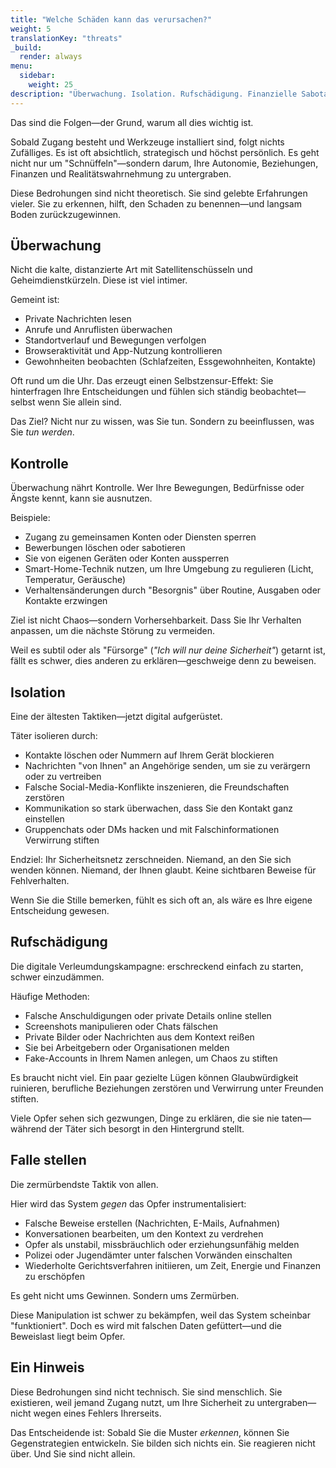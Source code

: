 ```yaml
---
title: "Welche Schäden kann das verursachen?"
weight: 5
translationKey: "threats"
_build:
  render: always
menu:
  sidebar:
    weight: 25
description: "Überwachung. Isolation. Rufschädigung. Finanzielle Sabotage. Es geht nicht nur um ein gehacktes Handy—sondern um den systematischen Angriff auf Ihre Unabhängigkeit."
---
```


Das sind die Folgen—der Grund, warum all dies wichtig ist.

Sobald Zugang besteht und Werkzeuge installiert sind, folgt nichts Zufälliges. Es ist oft absichtlich, strategisch und höchst persönlich. Es geht nicht nur um "Schnüffeln"—sondern darum, Ihre Autonomie, Beziehungen, Finanzen und Realitätswahrnehmung zu untergraben.

Diese Bedrohungen sind nicht theoretisch. Sie sind gelebte Erfahrungen vieler. Sie zu erkennen, hilft, den Schaden zu benennen—und langsam Boden zurückzugewinnen.

## Überwachung

Nicht die kalte, distanzierte Art mit Satellitenschüsseln und Geheimdienstkürzeln. Diese ist viel intimer.

Gemeint ist:

* Private Nachrichten lesen
* Anrufe und Anruflisten überwachen
* Standortverlauf und Bewegungen verfolgen
* Browseraktivität und App-Nutzung kontrollieren
* Gewohnheiten beobachten (Schlafzeiten, Essgewohnheiten, Kontakte)

Oft rund um die Uhr. Das erzeugt einen Selbstzensur-Effekt: Sie hinterfragen Ihre Entscheidungen und fühlen sich ständig beobachtet—selbst wenn Sie allein sind.

Das Ziel? Nicht nur zu wissen, was Sie tun. Sondern zu beeinflussen, was Sie *tun werden*.

## Kontrolle

Überwachung nährt Kontrolle. Wer Ihre Bewegungen, Bedürfnisse oder Ängste kennt, kann sie ausnutzen.

Beispiele:

* Zugang zu gemeinsamen Konten oder Diensten sperren
* Bewerbungen löschen oder sabotieren
* Sie von eigenen Geräten oder Konten aussperren
* Smart-Home-Technik nutzen, um Ihre Umgebung zu regulieren (Licht, Temperatur, Geräusche)
* Verhaltensänderungen durch "Besorgnis" über Routine, Ausgaben oder Kontakte erzwingen

Ziel ist nicht Chaos—sondern Vorhersehbarkeit. Dass Sie Ihr Verhalten anpassen, um die nächste Störung zu vermeiden.

Weil es subtil oder als "Fürsorge" (*"Ich will nur deine Sicherheit"*) getarnt ist, fällt es schwer, dies anderen zu erklären—geschweige denn zu beweisen.

## Isolation

Eine der ältesten Taktiken—jetzt digital aufgerüstet.

Täter isolieren durch:

* Kontakte löschen oder Nummern auf Ihrem Gerät blockieren
* Nachrichten "von Ihnen" an Angehörige senden, um sie zu verärgern oder zu vertreiben
* Falsche Social-Media-Konflikte inszenieren, die Freundschaften zerstören
* Kommunikation so stark überwachen, dass Sie den Kontakt ganz einstellen
* Gruppenchats oder DMs hacken und mit Falschinformationen Verwirrung stiften

Endziel: Ihr Sicherheitsnetz zerschneiden. Niemand, an den Sie sich wenden können. Niemand, der Ihnen glaubt. Keine sichtbaren Beweise für Fehlverhalten.

Wenn Sie die Stille bemerken, fühlt es sich oft an, als wäre es Ihre eigene Entscheidung gewesen.

## Rufschädigung

Die digitale Verleumdungskampagne: erschreckend einfach zu starten, schwer einzudämmen.

Häufige Methoden:

* Falsche Anschuldigungen oder private Details online stellen
* Screenshots manipulieren oder Chats fälschen
* Private Bilder oder Nachrichten aus dem Kontext reißen
* Sie bei Arbeitgebern oder Organisationen melden
* Fake-Accounts in Ihrem Namen anlegen, um Chaos zu stiften

Es braucht nicht viel. Ein paar gezielte Lügen können Glaubwürdigkeit ruinieren, berufliche Beziehungen zerstören und Verwirrung unter Freunden stiften.

Viele Opfer sehen sich gezwungen, Dinge zu erklären, die sie nie taten—während der Täter sich besorgt in den Hintergrund stellt.

## Falle stellen

Die zermürbendste Taktik von allen.

Hier wird das System *gegen* das Opfer instrumentalisiert:

* Falsche Beweise erstellen (Nachrichten, E-Mails, Aufnahmen)
* Konversationen bearbeiten, um den Kontext zu verdrehen
* Opfer als unstabil, missbräuchlich oder erziehungsunfähig melden
* Polizei oder Jugendämter unter falschen Vorwänden einschalten
* Wiederholte Gerichtsverfahren initiieren, um Zeit, Energie und Finanzen zu erschöpfen

Es geht nicht ums Gewinnen. Sondern ums Zermürben.

Diese Manipulation ist schwer zu bekämpfen, weil das System scheinbar "funktioniert". Doch es wird mit falschen Daten gefüttert—und die Beweislast liegt beim Opfer.

## Ein Hinweis

Diese Bedrohungen sind nicht technisch. Sie sind menschlich.
Sie existieren, weil jemand Zugang nutzt, um Ihre Sicherheit zu untergraben—nicht wegen eines Fehlers Ihrerseits.

Das Entscheidende ist: Sobald Sie die Muster *erkennen*, können Sie Gegenstrategien entwickeln.
Sie bilden sich nichts ein. Sie reagieren nicht über. Und Sie sind nicht allein.
